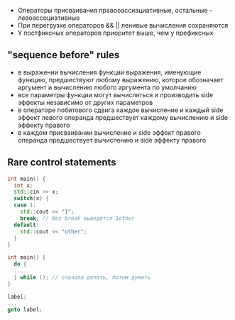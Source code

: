 - Операторы присваивания правооассиациативные, остальные - левоассоциативные
- При перегрузке операторов && || ленивые вычисления сохраняются
- У постфиксных операторов приоритет выше, чем у префиксных

## "sequence before" rules
- в выражении вычисления функции выражения, именующие функцию, предшествуют любому выражению, которое обозначает аргумент и вычислению любого аргумента по умолчанию
- все параметры функции могут вычисляться и производить side эффекты независимо от других параметров
- в операторе побитового сдвига каждое вычисление и каждый side эффект левого операнда предшествует каждому вычислению и side эффекту правого
- в каждом присваивании вычисление и side эффект правого операнда предшествует вычислению и side эффекту правого

## Rare control statements

```c++
int main() {
  int x;
  std::cin >> x;
  switch(x) {
  case 1:
    std::cout << "1";
    break; // без break выведется 1other
  default:
    std::cout << "other";
  }
}
```

```c++
int main() {
  do {
  ....
  } while (); // сначала делать, потом думать
}
```

```c++
label:
...
goto label;
```
